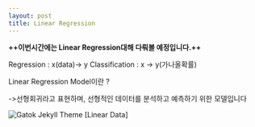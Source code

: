 ```yaml
---
layout: post
title: Linear Regression 
---
```


**++이번시간에는 Linear Regression대해 다뤄볼 예정입니다.++**

 
Regression : x(data)-> y
Classification : x -> y(가나올확률)

Linear Regression Model이란 ?

->선형회귀라고 표현하며, 선형적인 데이터를 분석하고 예측하기 위한 모델입니다


![Gatok Jekyll Theme]({{site.baseurl}}/images/linear1.jpg)
    [Linear Data]

